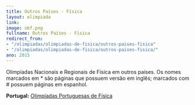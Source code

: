 ```yaml
---
title: Outros Países - Física
layout: olimpiada
link: 
image: obf.png
fullname: Outros Países - Física
redirect_from:
- "/olimpiadas/olimpiadas-de-fisica/outros-paises-fisica"
- "/olimpiadas/olimpiadas-de-fisica/outros-paises-fisica/"
ano: 2015
---
```


 Olimpíadas Nacionais e Regionais de Física em outros países. Os nomes marcados em \* são páginas que possuem versão em inglês; marcados com # possuem páginas em espanhol.


**Portugal:** [Olimpíadas Portuguesas de Física][1]




[1]: http://olimpiadas.spf.pt/
